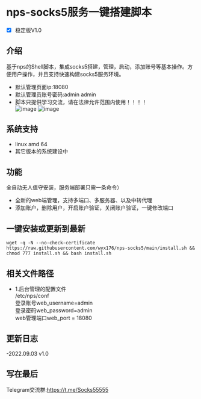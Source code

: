 # nps-socks5服务一键搭建脚本
- [x] 稳定版V1.0

## 介绍 ##
基于nps的Shell脚本，集成socks5搭建，管理，启动，添加账号等基本操作。方便用户操作，并且支持快速构建socks5服务环境。
- 默认管理页面ip:18080<br>
- 默认管理员账号密码:admin admin<br>
- 脚本只提供学习交流，请在法律允许范围内使用！！！！<br>
![image](https://github.com/wyx176/nps-socks5/blob/main/server.png)
![image](https://github.com/wyx176/nps-socks5/blob/main/port.png)
## 系统支持 ##
* linux amd 64 
* 其它版本的系统建设中


## 功能 ##
 全自动无人值守安装，服务端部署只需一条命令）
- 全新的web端管理，支持多端口、多服务器、以及中转代理
- 添加账户，删除用户，开启账户验证，关闭账户验证，一键修改端口

## 一键安装或更新到最新 ##
 <pre><code>wget -q -N --no-check-certificate https://raw.githubusercontent.com/wyx176/nps-socks5/main/install.sh && chmod 777 install.sh && bash install.sh</code></pre>

## 相关文件路径 ##
- 1.后台管理的配置文件<br>
 /etc/nps/conf<br>
 登录账号web_username=admin<br>
 登录密码web_password=admin<br>
 web管理端口web_port = 18080<br>
 
## 更新日志 ##
-2022.09.03 v1.0<br>

## 写在最后 ##
Telegram交流群:https://t.me/Socks55555
